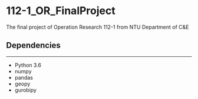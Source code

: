 # 112-1_OR_FinalProject
The final project of Operation Research 112-1 from NTU Department of C&amp;E

## Dependencies
***
- Python 3.6
- numpy
- pandas
- geopy
- gurobipy


